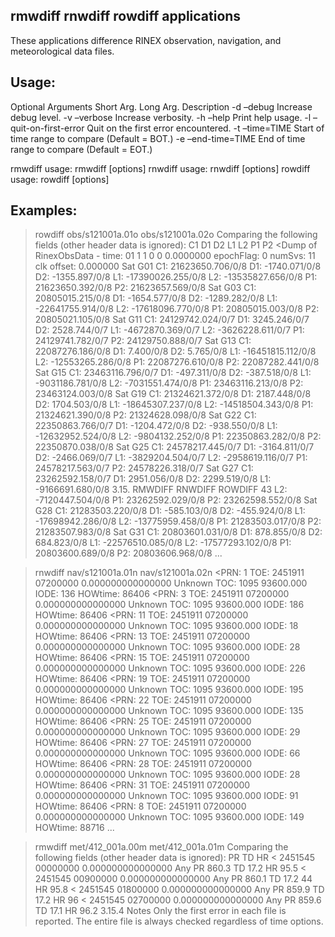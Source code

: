 rmwdiff rnwdiff rowdiff applications
------------------------------------

These applications difference RINEX observation, navigation, and meteorological data files.

Usage:
------

Optional Arguments
Short Arg.  Long Arg.             Description
    -d      –debug                Increase debug level.
    -v      –verbose              Increase verbosity.
    -h      –help                 Print help usage.
    -l      –quit-on-first-error  Quit on the first error encountered.
    -t      –time=TIME            Start of time range to compare (Default = BOT.)
    -e      –end-time=TIME        End of time range to compare (Default = EOT.)

rmwdiff usage: rmwdiff [options] <RINEX Met file> <RINEX Met file>
rnwdiff usage: rnwdiff [options] <RINEX Nav file> <RINEX Nav file>
rowdiff usage: rowdiff [options] <RINEX Obs file> <RINEX Obs file>


Examples:
---------

> rowdiff obs/s121001a.01o obs/s121001a.02o
Comparing the following fields (other header data is ignored):
C1 D1 D2 L1 L2 P1 P2
<Dump of RinexObsData - time: 01 1 1 0 0 0.0000000 epochFlag: 0 numSvs: 11 clk offset:
0.000000
Sat G01 C1: 21623650.706/0/8 D1: -1740.071/0/8 D2: -1355.897/0/8 L1: -17390026.255/0/8
L2: -13535827.656/0/8 P1: 21623650.392/0/8 P2: 21623657.569/0/8
Sat G03 C1: 20805015.215/0/8 D1: -1654.577/0/8 D2: -1289.282/0/8 L1: -22641755.914/0/8
L2: -17618096.770/0/8 P1: 20805015.003/0/8 P2: 20805021.105/0/8
Sat G11 C1: 24129742.024/0/7 D1: 3245.246/0/7 D2: 2528.744/0/7 L1: -4672870.369/0/7
L2: -3626228.611/0/7 P1: 24129741.782/0/7 P2: 24129750.888/0/7
Sat G13 C1: 22087276.186/0/8 D1: 7.400/0/8 D2: 5.765/0/8 L1: -16451815.112/0/8
L2: -12553265.286/0/8 P1: 22087276.610/0/8 P2: 22087282.441/0/8
Sat G15 C1: 23463116.796/0/7 D1: -497.311/0/8 D2: -387.518/0/8 L1: -9031186.781/0/8
L2: -7031551.474/0/8 P1: 23463116.213/0/8 P2: 23463124.003/0/8
Sat G19 C1: 21324621.372/0/8 D1: 2187.448/0/8 D2: 1704.503/0/8 L1: -18645307.237/0/8
L2: -14518504.343/0/8 P1: 21324621.390/0/8 P2: 21324628.098/0/8
Sat G22 C1: 22350863.766/0/7 D1: -1204.472/0/8 D2: -938.550/0/8 L1: -12632952.524/0/8
L2: -9804132.252/0/8 P1: 22350863.282/0/8 P2: 22350870.038/0/8
Sat G25 C1: 24578217.445/0/7 D1: -3164.811/0/7 D2: -2466.069/0/7 L1: -3829204.504/0/7
L2: -2958619.116/0/7 P1: 24578217.563/0/7 P2: 24578226.318/0/7
Sat G27 C1: 23262592.158/0/7 D1: 2951.056/0/8 D2: 2299.519/0/8 L1: -9166691.680/0/8
3.15. RMWDIFF RNWDIFF ROWDIFF 43
L2: -7120447.504/0/8 P1: 23262592.029/0/8 P2: 23262598.552/0/8
Sat G28 C1: 21283503.220/0/8 D1: -585.103/0/8 D2: -455.924/0/8 L1: -17698942.286/0/8
L2: -13775959.458/0/8 P1: 21283503.017/0/8 P2: 21283507.983/0/8
Sat G31 C1: 20803601.031/0/8 D1: 878.855/0/8 D2: 684.823/0/8 L1: -22576510.085/0/8
L2: -17577293.102/0/8 P1: 20803600.689/0/8 P2: 20803606.968/0/8
...

> rnwdiff nav/s121001a.01n nav/s121001a.02n
<PRN: 1 TOE: 2451911 07200000 0.000000000000000 Unknown TOC: 1095 93600.000 IODE: 136
HOWtime: 86406
<PRN: 3 TOE: 2451911 07200000 0.000000000000000 Unknown TOC: 1095 93600.000 IODE: 186
HOWtime: 86406
<PRN: 11 TOE: 2451911 07200000 0.000000000000000 Unknown TOC: 1095 93600.000 IODE: 18
HOWtime: 86406
<PRN: 13 TOE: 2451911 07200000 0.000000000000000 Unknown TOC: 1095 93600.000 IODE: 28
HOWtime: 86406
<PRN: 15 TOE: 2451911 07200000 0.000000000000000 Unknown TOC: 1095 93600.000 IODE: 226
HOWtime: 86406
<PRN: 19 TOE: 2451911 07200000 0.000000000000000 Unknown TOC: 1095 93600.000 IODE: 195
HOWtime: 86406
<PRN: 22 TOE: 2451911 07200000 0.000000000000000 Unknown TOC: 1095 93600.000 IODE: 135
HOWtime: 86406
<PRN: 25 TOE: 2451911 07200000 0.000000000000000 Unknown TOC: 1095 93600.000 IODE: 29
HOWtime: 86406
<PRN: 27 TOE: 2451911 07200000 0.000000000000000 Unknown TOC: 1095 93600.000 IODE: 66
HOWtime: 86406
<PRN: 28 TOE: 2451911 07200000 0.000000000000000 Unknown TOC: 1095 93600.000 IODE: 28
HOWtime: 86406
<PRN: 31 TOE: 2451911 07200000 0.000000000000000 Unknown TOC: 1095 93600.000 IODE: 91
HOWtime: 86406
<PRN: 8 TOE: 2451911 07200000 0.000000000000000 Unknown TOC: 1095 93600.000 IODE: 149
HOWtime: 88716
...

> rmwdiff met/412_001a.00m met/412_001a.01m
Comparing the following fields (other header data is ignored):
PR TD HR
< 2451545 00000000 0.000000000000000 Any
PR 860.3
TD 17.2
HR 95.5
< 2451545 00900000 0.000000000000000 Any
PR 860.1
TD 17.2
44
HR 95.8
< 2451545 01800000 0.000000000000000 Any
PR 859.9
TD 17.2
HR 96
< 2451545 02700000 0.000000000000000 Any
PR 859.6
TD 17.1
HR 96.2
3.15.4 Notes
Only the first error in each file is reported. The entire file is always checked regardless of time
options.